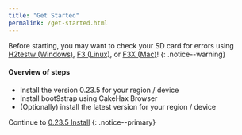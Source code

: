 ```yaml
---
title: "Get Started"
permalink: /get-started.html
---
```


Before starting, you may want to check your SD card for errors using [H2testw (Windows)](h2testw-(windows)), [F3 (Linux)](f3-(linux)), or [F3X (Mac)](f3x-(mac))!
{: .notice--warning}

#### Overview of steps

- Install the version 0.23.5 for your region / device
- Install boot9strap using CakeHax Browser
- (Optionally) install the latest version for your region / device

Continue to [0.23.5 Install](0.23.5-install)
{: .notice--primary}
